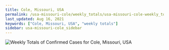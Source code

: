 ```yaml
---
title: Cole, Missouri, USA
permalink: /usa-missouri-cole/weekly_totals/usa-missouri-cole-weekly_totals.html
last_updated: Aug 16, 2021
keywords: ["Cole, Missouri, USA", "weekly totals"]
sidebar: usa-missouri-cole_sidebar
---
```


![Weekly Totals of Confirmed Cases for Cole, Missouri, USA](/covid_tracker/images/graphs/usa-missouri-cole-weekly_totals_graph.png)
